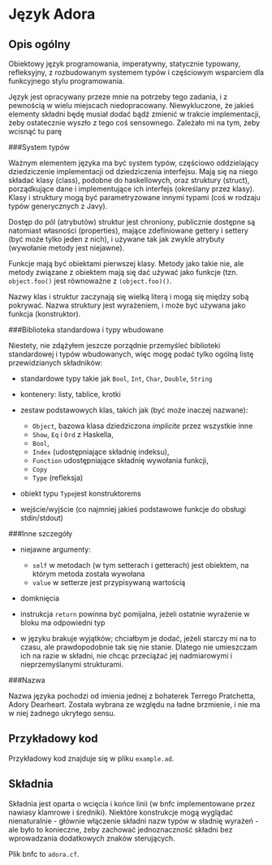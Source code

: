 Język Adora
===

Opis ogólny
---

Obiektowy język programowania, imperatywny, statycznie typowany, refleksyjny, z rozbudowanym systemem typów i częściowym wsparciem dla funkcyjnego stylu programowania.

Język jest opracywany przeze mnie na potrzeby tego zadania, i z pewnością w wielu miejscach niedopracowany. Niewykluczone, że jakieś elementy składni będę musiał dodać bądź zmienić w trakcie implementacji, żeby ostatecznie wyszło z tego coś sensownego.
Zależało mi na tym, żeby wcisnąć tu parę

###System typów

Ważnym elementem języka ma być system typów, częściowo oddzielający dziedziczenie implementacji od dziedziczenia interfejsu. Mają się na niego składać klasy (class), podobne do haskellowych, oraz struktury (struct), porządkujące dane i implementujące ich interfejs (określany przez klasy). Klasy i struktury mogą być parametryzowane innymi typami (coś w rodzaju typów generycznych z Javy).

Dostęp do pól (atrybutów) struktur jest chroniony, publicznie dostępne są natomiast własności (properties), mające zdefiniowane gettery i settery (być może tylko jeden z nich), i używane tak jak zwykle atrybuty (wywołanie metody jest niejawne).

Funkcje mają być obiektami pierwszej klasy. Metody jako takie nie, ale metody związane z obiektem mają się dać używać jako funkcje (tzn. `object.foo()` jest równoważne z `(object.foo)()`.

Nazwy klas i struktur zaczynają się wielką literą i mogą się między sobą pokrywać. Nazwa struktury jest wyrażeniem, i może być używana jako funkcja (konstruktor).

###Biblioteka standardowa i typy wbudowane

Niestety, nie zdążyłem jeszcze porządnie przemyśleć biblioteki standardowej i typów wbudowanych, więc mogę podać tylko ogólną listę przewidzianych składników:

- standardowe typy takie jak `Bool`, `Int`, `Char`, `Double`, `String`
- kontenery: listy, tablice, krotki
- zestaw podstawowych klas, takich jak (być może inaczej nazwane):

    + `Object`, bazowa klasa dziedziczona _implicite_ przez wszystkie inne
    + `Show`, `Eq` i `Ord` z Haskella,
    + `Bool`,
    + `Index` (udostępniające składnię indeksu),
    + `Function` udostępniające składnię wywołania funkcji,
    + `Copy`
    + `Type` (refleksja)

- obiekt typu `Type`jest konstruktorems
- wejście/wyjście (co najmniej jakieś podstawowe funkcje do obsługi stdin/stdout)

###Inne szczegóły

- niejawne argumenty:

    + `self` w metodach (w tym setterach i getterach) jest obiektem, na którym metoda została wywołana
    + `value` w setterze jest przypisywaną wartością

- domknięcia

- instrukcja `return` powinna być pomijalna, jeżeli ostatnie wyrażenie w bloku ma odpowiedni typ

- w języku brakuje wyjątków; chciałbym je dodać, jeżeli starczy mi na to czasu, ale prawdopodobnie tak się nie stanie. Dlatego nie umieszczam ich na razie w składni, nie chcąc przeciążać jej nadmiarowymi i nieprzemyślanymi strukturami.

###Nazwa

Nazwa języka pochodzi od imienia jednej z bohaterek Terrego Pratchetta, Adory Dearheart. Została wybrana ze względu na ładne brzmienie, i nie ma w niej żadnego ukrytego sensu.

Przykładowy kod
---

Przykładowy kod znajduje się w pliku `example.ad`.

Składnia
---

Składnia jest oparta o wcięcia i końce linii (w bnfc implementowane przez nawiasy klamrowe i średniki).
Niektóre konstrukcje mogą wyglądać nienaturalnie - głównie włączenie składni nazw typów w sładnię wyrażeń -
ale było to konieczne, żeby zachować jednoznaczność składni bez wprowadzania dodatkowych znaków sterujących.

Plik bnfc to `adora.cf`.
